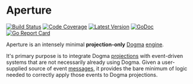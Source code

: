# Aperture

[![Build Status](https://github.com/dogmatiq/aperture/workflows/CI/badge.svg)](https://github.com/dogmatiq/aperture/actions?workflow=CI)
[![Code Coverage](https://img.shields.io/codecov/c/github/dogmatiq/aperture/master.svg)](https://codecov.io/github/dogmatiq/aperture)
[![Latest Version](https://img.shields.io/github/tag/dogmatiq/aperture.svg?label=semver)](https://semver.org)
[![GoDoc](https://godoc.org/github.com/dogmatiq/aperture?status.svg)](https://godoc.org/github.com/dogmatiq/aperture)
[![Go Report Card](https://goreportcard.com/badge/github.com/dogmatiq/aperture)](https://goreportcard.com/report/github.com/dogmatiq/aperture)

Aperture is an intensely minimal **projection-only**
[Dogma](https://github.com/dogmatiq/dogma)
[engine](https://github.com/dogmatiq/dogma#engine).

It's primary purpose is to integrate Dogma
[projections](https://github.com/dogmatiq/dogma#projection) with event-driven
systems that are not necessarily already using Dogma. Given a user-supplied
source of event [messages](https://github.com/dogmatiq/dogma#message), it
provides the bare minimum of logic needed to correctly apply those events to
Dogma projections.
